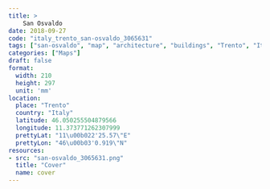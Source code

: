 ```yaml
---
title: > 
    San Osvaldo
date: 2018-09-27
code: "italy_trento_san-osvaldo_3065631"
tags: ["san-osvaldo", "map", "architecture", "buildings", "Trento", "Italy"]
categories: ["Maps"]
draft: false
format:
  width: 210
  height: 297
  unit: 'mm'
location:
  place: "Trento"
  country: "Italy"
  latitude: 46.050255504879566
  longitude: 11.373771262307999
  prettyLat: "11\u00b022'25.57\"E"
  prettyLon: "46\u00b03'0.919\"N"
resources:
- src: "san-osvaldo_3065631.png"
  title: "Cover"
  name: cover
---
```

